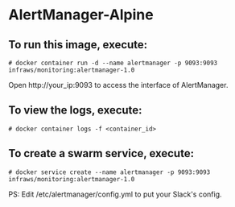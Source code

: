 # AlertManager-Alpine


## To run this image, execute:
```
# docker container run -d --name alertmanager -p 9093:9093 infraws/monitoring:alertmanager-1.0
```

Open http://your_ip:9093 to access the interface of AlertManager.

## To view the logs, execute:
```
# docker container logs -f <container_id>
```

## To create a swarm service, execute:
```
# docker service create --name alertmanager -p 9093:9093 infraws/monitoring:alertmanager-1.0
```

PS: Edit /etc/alertmanager/config.yml to put your Slack's config.
